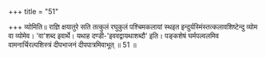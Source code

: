 +++
title = "51"

+++
व्योमिति॥ राज्ञि क्षयातुरे सति तत्कुलं रघुकुलं पश्चिमकलायां स्थइत इन्दुर्यस्मिंस्तत्कलावशिष्टेन्दु व्योम वा व्योमेव। 'वा'शब्द इवार्थे। यथाह दण्डी-'इववद्वायथाशब्दौ' इति। पङ्कशेषं घर्मपल्वलमिव वामनार्चिरल्पशिस्त्रं दीपभाजनं दीपपात्रमिवाभूत् ॥ 51 ॥